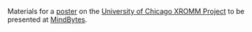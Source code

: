 Materials for a [poster](poster.pdf) on the [University of Chicago XROMM Project](https://github.com/rcc-uchicago/uc-xromm) to be presented at [MindBytes](https://mindbytes.uchicago.edu/).
